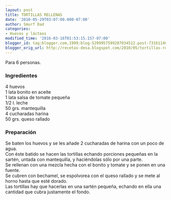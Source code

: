 ```yaml
---
layout: post
title: TORTILLAS RELLENAS
date: '2010-05-29T03:07:00.000-07:00'
author: Smurf Dad
categories:
- Huevos y lácteos
modified_time: '2016-03-16T01:53:15.157-07:00'
blogger_id: tag:blogger.com,1999:blog-5299957599287034512.post-7316114074563449145
blogger_orig_url: http://recetas-desa.blogspot.com/2010/05/tortillas-rellenas.html
---
```


Para 6 personas.<br /><h3>Ingredientes</h3>4 huevos<br />1 lata bonito en aceite<br />1 lata salsa de tomate pequeña<br />1/2 l. leche<br />50 grs. mantequilla<br />4 cucharadas harina<br />50 grs. queso rallado<br /><h3>Preparación</h3>Se baten los huevos y se les añade 2 cucharadas de harina con un poco de agua.<br />Con éste batido se hacen las tortillas echando porciones pequeñas en la sartén, untada con mantequilla, y haciéndolas sólo por una parte.<br />Se rellenan con una mezcla hecha con el bonito y tomate y se ponen en una fuente.<br />Se cubren con bechamel, se espolvorea con el queso rallado y se mete al horno hasta que esté dorado.<br />Las tortillas hay que hacerlas en una sartén pequeña, echando en ella una cantidad que cubra justamente el fondo.